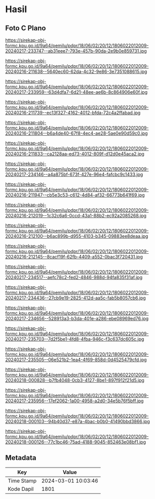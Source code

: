 # Hasil

## Foto C Plano

https://sirekap-obj-formc.kpu.go.id/9a64/pemilu/pdpr/18/06/02/20/12/1806022012009-20240217-233747--ab31eee7-793e-457b-90da-2e9b0e859731.jpg

https://sirekap-obj-formc.kpu.go.id/9a64/pemilu/pdpr/18/06/02/20/12/1806022012009-20240216-211638--5640ec60-62da-4c32-9e86-3e7351088615.jpg

https://sirekap-obj-formc.kpu.go.id/9a64/pemilu/pdpr/18/06/02/20/12/1806022012009-20240217-233959--63d4dfa7-6d21-48ee-ae6b-8c864906e60f.jpg

https://sirekap-obj-formc.kpu.go.id/9a64/pemilu/pdpr/18/06/02/20/12/1806022012009-20240216-211739--ec13f327-4162-4012-bfda-72c4a2ffabad.jpg

https://sirekap-obj-formc.kpu.go.id/9a64/pemilu/pdpr/18/06/02/20/12/1806022012009-20240216-211804--b6a4de40-67f8-4ec4-ae28-5ae0e90d59c0.jpg

https://sirekap-obj-formc.kpu.go.id/9a64/pemilu/pdpr/18/06/02/20/12/1806022012009-20240216-211833--ca2128aa-ed73-4012-809f-d12d0e45aca2.jpg

https://sirekap-obj-formc.kpu.go.id/9a64/pemilu/pdpr/18/06/02/20/12/1806022012009-20240217-234146--a4a875bf-673f-427e-96e4-fafcbc9c1433.jpg

https://sirekap-obj-formc.kpu.go.id/9a64/pemilu/pdpr/18/06/02/20/12/1806022012009-20240216-211947--cb5e3c53-c612-4d84-af32-66773b641f69.jpg

https://sirekap-obj-formc.kpu.go.id/9a64/pemilu/pdpr/18/06/02/20/12/1806022012009-20240216-212019--1c32c6a6-0ccd-43a1-88b2-ec92a2085268.jpg

https://sirekap-obj-formc.kpu.go.id/9a64/pemilu/pdpr/18/06/02/20/12/1806022012009-20240216-212100--b6ac899b-d955-4103-b345-09883ee8deaa.jpg

https://sirekap-obj-formc.kpu.go.id/9a64/pemilu/pdpr/18/06/02/20/12/1806022012009-20240216-212145--8cacf19f-62fb-4409-a552-0bac3f720431.jpg

https://sirekap-obj-formc.kpu.go.id/9a64/pemilu/pdpr/18/06/02/20/12/1806022012009-20240217-234517--aefc78c2-fed2-4846-988d-94fa835f31af.jpg

https://sirekap-obj-formc.kpu.go.id/9a64/pemilu/pdpr/18/06/02/20/12/1806022012009-20240217-234436--27cb9e19-2825-412d-aa5c-fab5b8057cb6.jpg

https://sirekap-obj-formc.kpu.go.id/9a64/pemilu/pdpr/18/06/02/20/12/1806022012009-20240217-234656--528913a3-b3da-401e-a286-ebe08969ed76.jpg

https://sirekap-obj-formc.kpu.go.id/9a64/pemilu/pdpr/18/06/02/20/12/1806022012009-20240217-235703--7d2f5be1-4fd8-4fba-946c-f3c637dc605c.jpg

https://sirekap-obj-formc.kpu.go.id/9a64/pemilu/pdpr/18/06/02/20/12/1806022012009-20240217-235505--06e521b2-1ea4-4f69-858d-0d4525479cfd.jpg

https://sirekap-obj-formc.kpu.go.id/9a64/pemilu/pdpr/18/06/02/20/12/1806022012009-20240218-000828--b7fb4048-0cb3-4127-8be1-897f912f21d5.jpg

https://sirekap-obj-formc.kpu.go.id/9a64/pemilu/pdpr/18/06/02/20/12/1806022012009-20240217-235956--17ef2062-1a00-4958-a2d0-34e5b76f5bff.jpg

https://sirekap-obj-formc.kpu.go.id/9a64/pemilu/pdpr/18/06/02/20/12/1806022012009-20240218-000103--94b40d37-e87a-4bac-b0b0-41490bbd3866.jpg

https://sirekap-obj-formc.kpu.go.id/9a64/pemilu/pdpr/18/06/02/20/12/1806022012009-20240218-000126--77c1bc46-75ad-4188-9045-852463e08bf1.jpg


## Metadata

| Key        | Value               |
| ---------- | ------------------- |
| Time Stamp | 2024-03-01 10:03:46 |
| Kode Dapil | 1801                |



